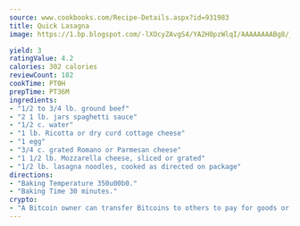 ```yaml
---
source: www.cookbooks.com/Recipe-Details.aspx?id=931983
title: Quick Lasagna
image: https://1.bp.blogspot.com/-lXOcyZAvgS4/YA2H0pzWlqI/AAAAAAAABg8/_HX4JI-WmFM0Tz684w_qYjP9vBzksmFNgCLcBGAsYHQ/s219/20.png

yield: 3
ratingValue: 4.2
calories: 302 calories
reviewCount: 182
cookTime: PT0H
prepTime: PT36M
ingredients:
- "1/2 to 3/4 lb. ground beef"
- "2 1 lb. jars spaghetti sauce"
- "1/2 c. water"
- "1 lb. Ricotta or dry curd cottage cheese"
- "1 egg"
- "3/4 c. grated Romano or Parmesan cheese"
- "1 1/2 lb. Mozzarella cheese, sliced or grated"
- "1/2 lb. lasagna noodles, cooked as directed on package"
directions:
- "Baking Temperature 350u00b0."
- "Baking Time 30 minutes."
crypto:
- "A Bitcoin owner can transfer Bitcoins to others to pay for goods or services."
---
```

